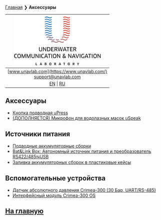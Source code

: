 [Главная](/README_RU) ❯ **Аксессуары**

| ![logo](/documentation/sm_logo.png) |
| :---: |
| [www.unavlab.com](https://www.unavlab.com/) <br/> [support@unavlab.com](mailto:support@unavlab.com) |
| [EN](accessories_en.md) \| [RU](accessories_ru.md) |

## Аксессуары
* [Кнопка подводная uPress](/documentation/RU/Accessories/uPress_Specification_ru.md)
* [(ДОПОЛНЯЕТСЯ) Микрофон для водолазных масок uSpeak](/documentation/RU/Accessories/uSpeak_specification_ru.md)

## Источники питания
* [Подводные аккумуляторные сборки](/documentation/RU/Accessories/Sub_batteries_ru.md)
* [Bat&Link Box: Автономный источник питания и преобразователь RS422/485⮀USB](/documentation/RU/Zima/Bat_n_link_box_Specification_ru.html)
* [Заливка аккумуляторных сборок в пластиковые кейсы](/documentation/RU/Accessories/Batpacks_ru.md)

## Вспомогательные устройства
* [Датчик абсолютного давления Crimea-300 (30 Бар, UART/RS-485)](/documentation/RU/Accessories/crimea_300_Datasheet_ru.md)
* [Интерфейсный модуль Crimea-300 OS](/documentation/RU/Accessories/crimea_300_OS_Datasheet_ru.md)

## [На главную](README_RU.md)
